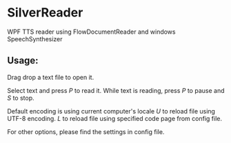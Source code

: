 # SilverReader
WPF TTS reader using FlowDocumentReader and windows SpeechSynthesizer

## Usage:

Drag drop a text file to open it.

Select text and press
*P* to read it. While text is reading, press
*P* to pause and
*S* to stop.

Default encoding is using current computer's locale
*U* to reload file using UTF-8 encoding.
*L* to reload file using specified code page from config file.

For other options, please find the settings in config file.
